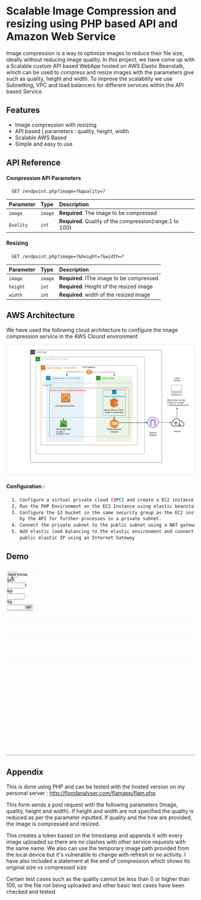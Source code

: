 
# Scalable Image Compression and resizing using PHP based API and Amazon Web Service
 Image compression is a way to optimize images to reduce their file size, ideally without reducing image quality. In this project, we have come up with a Scalable custom API based WebApp hosted on AWS Elastic Beanstalk, which can be used to compress and resize images with the parameters give such as quality, height and width. To improve the scalability we use Subnetting, VPC and load balancers for different services within the API based Service. 
## Features

- Image compression with resizing
- API based | parameters : quality, height, width
- Scalable AWS Based
- Simple and easy to use

  
## API Reference 

#### Compression API Parameters

```http
  GET /endpoint.php?image=?&quality=?
```


| Parameter | Type     | Description                | 
| :-------- | :------- | :------------------------- |
| `image` | `image` | **Required**. The image to be compressed |
| `Quality` | `int` | **Required**. Quality of the compression(range:1 to 100) |



#### Resizing

```http
  GET /endpoint.php?image=?&height=?&width=?
```

| Parameter | Type     | Description                       |
| :-------- | :------- | :-------------------------------- |
| `image`      | `image` | **Required**. IThe image to be compressed |
| `height`      | `int` | **Required**. Height of the resized image |
| `width`      | `int` | **Required**. width of the resized image |


## AWS Architecture

We have used the following cloud architecture to configure the image compression service in the AWS Clound environment 

<img src="images/Arch.png" alt="AWS-Arch Diagram" border="0">


#### Configuration :
```bash
  1. Configure a virtual private cloud (VPC) and create a EC2 instance running Linux 
  2. Run the PHP Environment on the EC2 Instance using elastic beanstalk.
  3. Configure the S3 bucket in the same security group as the EC2 instance to store the images recieved
     by the API for further processes in a private subnet.
  4. Connect the private subnet to the public subnet using a NAT gateway
  5. Add elastic load balancing to the elastic environment and connect it to the 
     public elastic IP using an Internet Gateway
```

  
## Demo

<img src="images/imgcompress.gif" alt="Image Compression" width="1200" height="500">

## Appendix

This is done using PHP and can be tested with the hosted version on my personal server : http://floodanalyser.com/flamapp/flam.php


This form sends a post request with the following parameters (Image, quality, height and width). If height and width are not specified the quality is reduced as per the parameter inputted. If quality and the hxw are provided, the image is compressed and resized.

This creates a token based on the timestamp and appends it with every image uploaded so there are no clashes with other service requests with the same name. We also can use the temporary image path provided from the local device but it's vulnerable to change with refresh or no activity. I have also included a statement at the end of compression which shows its original size vs compressed size

Certain test cases such as the quality cannot be less than 0 or higher than 100, or the file not being uploaded and other basic test cases have been checked and tested


  
